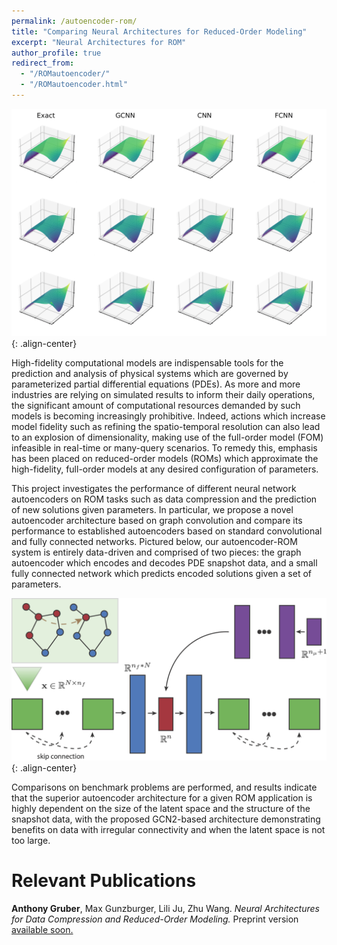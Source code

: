 ```yaml
---
permalink: /autoencoder-rom/
title: "Comparing Neural Architectures for Reduced-Order Modeling"
excerpt: "Neural Architectures for ROM"
author_profile: true
redirect_from:
  - "/ROMautoencoder/"
  - "/ROMautoencoder.html"
---
```


![image-center](/images/heatSamples10.png){: .align-center}
$$ \newcommand{\bb}[1]{\mathbf{#1}}
\newcommand{\nn}[1]{\left\|#1\right\|}
\newcommand{\mmu}{\bm{\mu}}
\newcommand{\IP}[3]{\left\langle #2, #3\right\rangle_{#1}}
\newcommand{\kdf}{\mathrm{ker}\,f'}
\newcommand{\idf}{\mathrm{im}\,f'}
\DeclareMathOperator*{\argmin}{arg\,min} $$

High-fidelity computational models are indispensable tools for the prediction and analysis of physical
systems which are governed by parameterized partial differential equations (PDEs). As more and more
industries are relying on simulated results to inform their daily operations, the significant amount of computational resources demanded by such models is becoming increasingly prohibitive. Indeed, actions which
increase model fidelity such as refining the spatio-temporal resolution can also lead to an explosion of dimensionality, making use of the full-order model (FOM) infeasible in real-time or many-query scenarios. To
remedy this, emphasis has been placed on reduced-order models (ROMs) which approximate the high-fidelity,
full-order models at any desired configuration of parameters.

This project investigates the performance of different neural network autoencoders on ROM tasks such as data compression and the prediction of new solutions given parameters. In particular, we propose a novel autoencoder architecture based on graph convolution and compare its performance to established autoencoders based on standard convolutional and fully connected networks.  Pictured below, our autoencoder-ROM system is entirely data-driven and comprised of two pieces: the graph autoencoder which encodes and decodes PDE snapshot data, and a small fully connected network which predicts encoded solutions given a set of parameters.

![image-center](/images/ROM-ae.png){: .align-center}

Comparisons on benchmark problems are performed, and results indicate that the superior autoencoder architecture for a given ROM application is highly dependent on the size of the latent space and the structure of the snapshot data, with the proposed GCN2-based architecture demonstrating benefits on data with irregular connectivity and when the latent space is not too large.

Relevant Publications
======
<b>Anthony Gruber</b>, Max Gunzburger, Lili Ju, Zhu Wang. <i>Neural Architectures for Data Compression and Reduced-Order Modeling.</i>  Preprint version [available soon.](/autoencoder-rom/)
